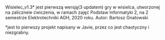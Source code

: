 Wisielec_v1.3* jest pierwszą wersją(3 updatem) gry w wisielca, utworzonej na zaliczneie ćwiczenia, w ramach zajęć Podstaw Informatyki 2, na 2 semestrze Elektrotechniki AGH, 2020 roku. Autor: Bartosz Gnatowski

*jest to pierwszy projekt napisany w Javie, przez co jest chaotyczny i niezgrabny. 
